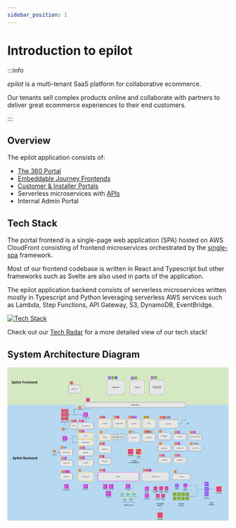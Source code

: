 ```yaml
---
sidebar_position: 1
---
```


# Introduction to epilot

:::info

_epilot_ is a multi-tenant SaaS platform for collaborative ecommerce.

Our tenants sell complex products online and collaborate with partners to deliver great ecommerce experiences to their end customers.

:::

## Overview

The epilot application consists of:

- [The 360 Portal](/docs/portal/microfrontends)
- [Embeddable Journey Frontends](/docs/journeys/journey-builder)
- [Customer & Installer Portals](https://docs.epilot.io/docs/portals/customer-portal)
- Serverless microservices with [APIs](/api)
- Internal Admin Portal

## Tech Stack

The portal frontend is a single-page web application (SPA) hosted on AWS CloudFront consisting of frontend microservices orchestrated by the [single-spa](https://single-spa.js.org/) framework.

Most of our frontend codebase is written in React and Typescript but other frameworks such as Svelte are also used in parts of the application.

The epilot application backend consists of serverless microservices written mostly in Typescript and Python leveraging serverless AWS services such as Lambda, Step Functions, API Gateway, S3, DynamoDB, EventBridge.

[![Tech Stack](../../static/img/epilot-tech-stack.png)](../../static/img/epilot-tech-stack.png)

Check out our [Tech Radar](https://docs.epilot.io/techradar/) for a more detailed view of our tech stack!

## System Architecture Diagram

[![System Architecture Diagram](../../static/img/system-architecture.jpg)](../../static/img/system-architecture.jpg)
